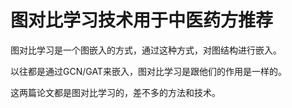 
# 图对比学习技术用于中医药方推荐

图对比学习是一个图嵌入的方式，通过这种方式，对图结构进行嵌入。

以往都是通过GCN/GAT来嵌入，图对比学习是跟他们的作用是一样的。

这两篇论文都是图对比学习的，差不多的方法和技术。
